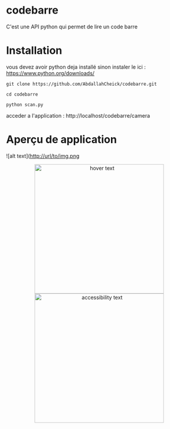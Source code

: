 # codebarre
C'est une API python qui permet de lire un code barre
# Installation
vous devez avoir python deja installé sinon instaler le ici : https://www.python.org/downloads/ 

```shell script
git clone https://github.com/AbdallahCheick/codebarre.git
```

```shell script
cd codebarre
```

```shell script
python scan.py
```

acceder a l'application : http://localhost/codebarre/camera

# Aperçu de application

![alt text]([http://url/to/img.png](https://github.com/AbdallahCheick/codebarre/blob/main/camera.png)

<p align="center">
  <img src="[your_relative_path_here](https://github.com/AbdallahCheick/codebarre/blob/main/camera.png)" width="350" title="hover text">
  <img src="your_relative_path_here_number_2_large_name" width="350" alt="accessibility text">
</p>
